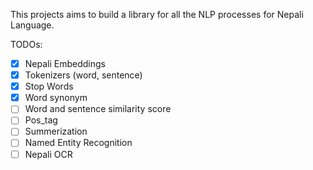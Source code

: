 This projects aims to build a library for all the NLP processes for Nepali Language.

TODOs:</br>
- [x] Nepali Embeddings 
- [x] Tokenizers (word, sentence) 
- [x] Stop Words 
- [x] Word synonym
- [ ] Word and sentence similarity score
- [ ] Pos_tag
- [ ] Summerization 
- [ ] Named Entity Recognition
- [ ] Nepali OCR
